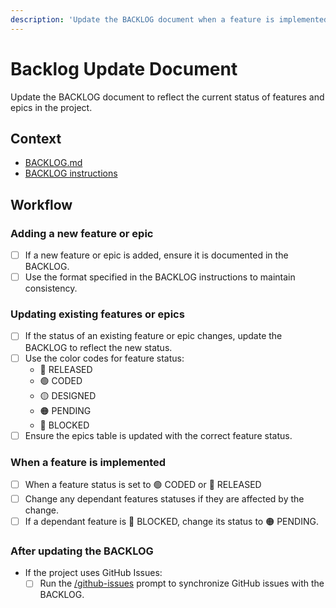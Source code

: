 ```yaml
---
description: 'Update the BACKLOG document when a feature is implemented or its status changes.'
---
```


# Backlog Update Document

Update the BACKLOG document to reflect the current status of features and epics in the project.

## Context

- [BACKLOG.md](/docs/BACKLOG.md)
- [BACKLOG instructions](/.github/instructions/BACKLOG.instructions.md)

## Workflow

### Adding a new feature or epic

- [ ] If a new feature or epic is added, ensure it is documented in the BACKLOG.
- [ ] Use the format specified in the BACKLOG instructions to maintain consistency.

### Updating existing features or epics

- [ ] If the status of an existing feature or epic changes, update the BACKLOG to reflect the new status.
- [ ] Use the color codes for feature status:
  - 🔵 RELEASED
  - 🟢 CODED
  - 🟡 DESIGNED
  - 🟠 PENDING
  - 🔴 BLOCKED
- [ ] Ensure the epics table is updated with the correct feature status.

### When a feature is implemented

- [ ] When a feature status is set to 🟢 CODED or 🔵 RELEASED
 - [ ] Change any dependant features statuses if they are affected by the change. 
 - [ ] If a dependant feature is 🔴 BLOCKED, change its status to 🟠 PENDING.

### After updating the BACKLOG

- If the project uses GitHub Issues:
  - [ ] Run the [/github-issues](../prompts/github-issues.prompt.md) prompt to synchronize GitHub issues with the BACKLOG.